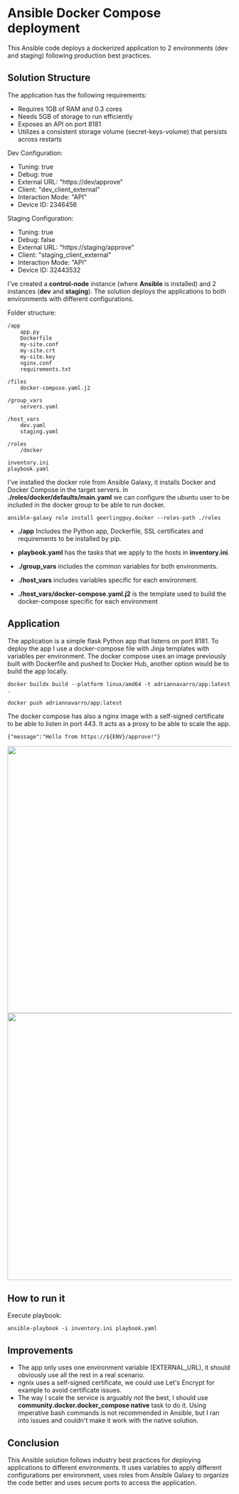 # Ansible Docker Compose deployment

This Ansible code deploys a dockerized application to 2 environments (dev and staging) following production best practices.

## Solution Structure

The application has the following requirements:
- Requires 1GB of RAM and 0.3 cores
- Needs 5GB of storage to run efficiently
- Exposes an API on port 8181
- Utilizes a consistent storage volume (secret-keys-volume) that persists across restarts

Dev Configuration:
- Tuning: true
- Debug: true
- External URL: "https://dev/approve"
- Client: "dev_client_external"
- Interaction Mode: "API"
- Device ID: 2346456


Staging Configuration:
- Tuning: true
- Debug: false
- External URL: "https://staging/approve"
- Client: "staging_client_external"
- Interaction Mode: "API"
- Device ID: 32443532

I've created a **control-node** instance (where **Ansible** is installed) and 2 instances (**dev** and **staging**).
The solution deploys the applications to both environments with different configurations.

Folder structure:
```
/app
    app.py
    Dockerfile
    my-site.conf
    my-site.crt
    my-site.key
    nginx.conf
    requirements.txt
    
/files
    docker-compose.yaml.j2

/group_vars
    servers.yaml

/host_vars
    dev.yaml
    staging.yaml

/roles
    /docker

inventory.ini
playbook.yaml
```

I've installed the docker role from Ansible Galaxy, it installs Docker and Docker Compose in the target servers.
In **./roles/docker/defaults/main.yaml** we can configure the ubuntu user to be included in the docker group to be able to run docker.

```console
ansible-galaxy role install geerlingguy.docker --roles-path ./roles 
```

- **./app** Includes the Python app, Dockerfile, SSL certificates and requirements to be installed by pip.

- **playbook.yaml** has the tasks that we apply to the hosts in **inventory.ini**.

- **./group_vars** includes the common variables for both environments.

- **./host_vars** includes variables specific for each environment.

- **./host_vars/docker-compose.yaml.j2** is the template used to build the docker-compose specific for each environment

## Application

The application is a simple flask Python app that listens on port 8181. To deploy the app I use a docker-compose file with Jinja templates with variables per environment.
The docker compose uses an image previously built with Dockerfile and pushed to Docker Hub, another option would be to build the app locally.

```
docker buildx build --platform linux/amd64 -t adriannavarro/app:latest . 
```
```
docker push adriannavarro/app:latest
```

The docker compose has also a nginx image with a self-signed certificate to be able to listen in port 443. It acts as a proxy to be able to scale the app.

```console
{"message":"Hello from https://${ENV}/approve!"}
``````

<img src="dev.png" width="600">

<img src="staging.png" width="600">

## How to run it

Execute playbook:

````
ansible-playbook -i inventory.ini playbook.yaml
``````
## Improvements

- The app only uses one environment variable (EXTERNAL_URL), it should obviously use all the rest in a real scenario.
- ngnix uses a self-signed certificate, we could use Let's Encrypt for example to avoid certificate issues.
- The way I scale the service is arguably not the best, I should use **community.docker.docker_compose native** task to do it. Using imperative bash commands is not recommended in Ansible, but I ran into issues and couldn't make it work with the native solution.


## Conclusion

This Ansible solution follows industry best practices for deploying applications to different environments. It uses variables to apply different configurations per environment, uses roles from Ansible Galaxy to organize the code better and uses secure ports to access the application.

